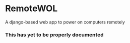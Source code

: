 # RemoteWOL
A django-based web app to power on computers remotely

### This has yet to be properly documented
